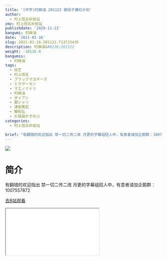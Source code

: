 ```yaml
---
title: '[中字]村麻油 201122 歌段子爆红计划'
author:
  - 村上信五补给站
zmz: 村上信五补给站
publishdate: '2020-11-22'
bangumi: 村麻油
date: '2021-01-16'
slug: 2021-01-16-201122-713723435
description: 村麻油&#8226;201122
weight: -10116.0
bangumis:
  - 村麻油
tags:
  - 综艺
  - 村上信五
  - ブラックマヨネーズ
  - とろサーモン
  - マエノミドリ
  - 村麻油
  - ダイアン
  - 銀シャリ
  - 津田篤宏
  - 鰻和弘
  - 久保田かずのぶ
categories:
  - 村上信五补给站

brief: "有翻错的欢迎指出 禁一切二传二改 月更的字幕组招人中，有意者请加企鹅群：1007557872"
---
```

![](https://raw.githubusercontent.com/tcgriffith/owaraisite/master/static/tmpimg/c52ae838a817e840f6fc0427aa170c5450a6fb08.jpg.480.jpg)
# 简介  
有翻错的欢迎指出
禁一切二传二改
月更的字幕组招人中，有意者请加企鹅群：1007557872  

[去B站观看](https://www.bilibili.com/video/av713723435/)
<div class ="resp-container"><iframe class="testiframe" src="//player.bilibili.com/player.html?aid=713723435"", scrolling="no", allowfullscreen="true" > </iframe></div> 
